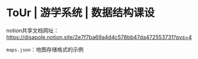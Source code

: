 # ToUr | 游学系统 | 数据结构课设
notion共享文档网址：https://disapole.notion.site/2e7f7ba69a4d4c578bb47da472553731?pvs=4

`maps.json`：地图存储格式的示例
